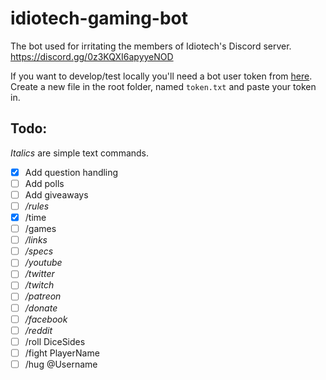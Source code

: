# idiotech-gaming-bot
The bot used for irritating the members of Idiotech's Discord server. https://discord.gg/0z3KQXI6apyyeNOD


If you want to develop/test locally you'll need a bot user token from [here](https://discordapp.com/developers/docs/intro). Create a new file in the root folder, named `token.txt` and paste your token in.


Todo:
--
*Italics* are simple text commands.
- [x] Add question handling
- [ ] Add polls
- [ ] Add giveaways
- [ ] */rules*
- [x] /time
- [ ] /games
- [ ] */links*
- [ ] */specs*
- [ ] */youtube*
- [ ] */twitter*
- [ ] */twitch*
- [ ] */patreon*
- [ ] */donate*
- [ ] */facebook*
- [ ] */reddit*
- [ ] /roll DiceSides
- [ ] /fight PlayerName
- [ ] /hug @Username
